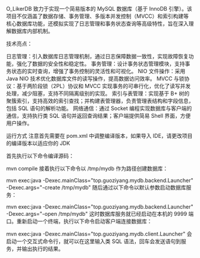 O_LikerDB 致力于实现一个简易版本的 MySQL 数据库（基于 InnoDB 引擎）。该项目不仅涵盖了数据存储、事务管理、多版本并发控制（MVCC）和索引构建等核心数据库功能，还模拟实现了日志管理和事务状态查询等高级特性，旨在深入理解数据库内部机制。



技术亮点：

日志管理：引入数据库日志管理机制，通过日志保障数据一致性，实现故障恢复功能，强化了数据的安全性和稳定性。
事务管理：设计事务状态管理模块，支持事务状态的实时查询，增强了事务控制的灵活性和可视化。
NIO 文件操作：采用 Java NIO 技术优化数据库文件的读写操作，提高数据访问效率。
MVCC 与锁协议：基于两阶段锁（2PL）协议和 MVCC 实现事务的可串行化，优化了读写并发处理，减少阻塞，支持不同隔离级别的实现。
索引与表管理：实现基于 B+ 树的聚簇索引，支持高效的索引查找；并构建表管理器，负责管理表结构和字段信息，包括 SQL 语句的解析功能。
网络通信：通过 Socket 编程实现数据库与客户端的通信，支持执行类 SQL 语句并返回查询结果；客户端提供简易 Shell 界面，方便用户操作。

运行方式
注意首先需要在 pom.xml 中调整编译版本，如果导入 IDE，请更改项目的编译版本以适应你的 JDK

首先执行以下命令编译源码：

mvn compile
接着执行以下命令以 /tmp/mydb 作为路径创建数据库：

mvn exec:java -Dexec.mainClass="top.guoziyang.mydb.backend.Launcher" -Dexec.args="-create /tmp/mydb"
随后通过以下命令以默认参数启动数据库服务：

mvn exec:java -Dexec.mainClass="top.guoziyang.mydb.backend.Launcher" -Dexec.args="-open /tmp/mydb"
这时数据库服务就已经启动在本机的 9999 端口。重新启动一个终端，执行以下命令启动客户端连接数据库：

mvn exec:java -Dexec.mainClass="top.guoziyang.mydb.client.Launcher"
会启动一个交互式命令行，就可以在这里输入类 SQL 语法，回车会发送语句到服务，并输出执行的结果。
